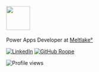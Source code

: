 <h2><img src="https://media.giphy.com/media/v1.Y2lkPTc5MGI3NjExMjk5YzEyM2IzZWY2NGExMjg2OTI0NjhiMTFhNjUzNDA4MjZiMjgzNyZjdD1z/Z9zWdBpxP8H41ZwLOd/giphy.gif" height="64"></h2>
<p>Power Apps Developer at <a href="https://www.meltlake.com/en/home" target="_blank" rel="noopener noreferrer">Meltlake°</a></p>

[![LinkedIn](https://img.shields.io/badge/-0077B5?style=flat-square&logo=linkedin&logoColor=white&labelColor=0077B5&label=roope-korpela)](https://www.linkedin.com/in/roope-korpela/)
[![GitHub Roope](https://img.shields.io/github/followers/roopekorpela?label=roopekorpela&style=social)](https://github.com/roopekorpela)

![Profile views](https://img.shields.io/badge/dynamic/json?label=Profile+views&color=blue&style=flat&query=$.value&url=https://api.countapi.xyz/hit/roopekorpela/github-profile-views)
